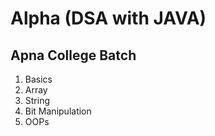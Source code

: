 # Alpha (DSA with JAVA)
## Apna College Batch
1. Basics
2. Array
3. String
4. Bit Manipulation
5. OOPs